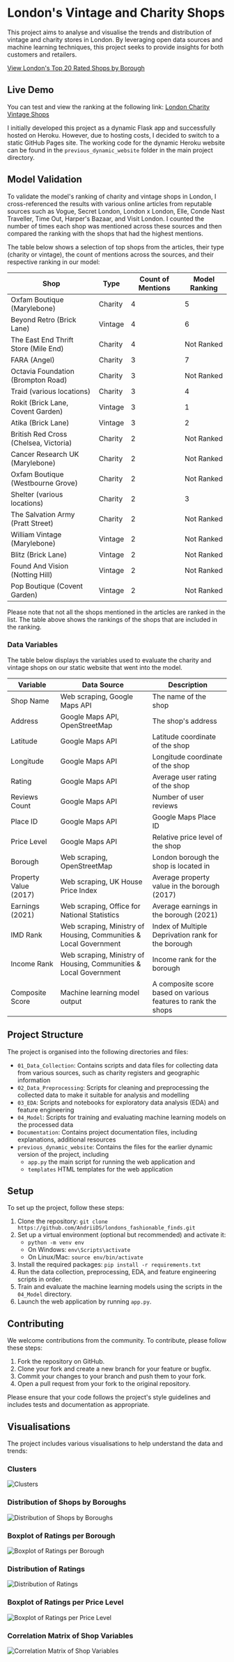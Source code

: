 # London's Vintage and Charity Shops

This project aims to analyse and visualise the trends and distribution of vintage and charity stores in London. By leveraging open data sources and machine learning techniques, this project seeks to provide insights for both customers and retailers.

[View London's Top 20 Rated Shops by Borough](./map.html)

## Live Demo

You can test and view the ranking at the following link: [London Charity Vintage Shops](https://andriids.github.io/londons_fashionable_finds/)

I initially developed this project as a dynamic Flask app and successfully hosted on Heroku. However, due to hosting costs, I decided to switch to a static GitHub Pages site. The working code for the dynamic Heroku website can be found in the `previous_dynamic_website` folder in the main project directory.

## Model Validation

To validate the model's ranking of charity and vintage shops in London, I cross-referenced the results with various online articles from reputable sources such as Vogue, Secret London, London x London, Elle, Conde Nast Traveller, Time Out, Harper's Bazaar, and Visit London. I counted the number of times each shop was mentioned across these sources and then compared the ranking with the shops that had the highest mentions.

The table below shows a selection of top shops from the articles, their type (charity or vintage), the count of mentions across the sources, and their respective ranking in our model:

| Shop                                              | Type        | Count of Mentions | Model Ranking |
|---------------------------------------------------|-------------|-------------------|--------------|
| Oxfam Boutique (Marylebone)                      | Charity     | 4                 | 5            |
| Beyond Retro (Brick Lane)                         | Vintage     | 4                 | 6            |
| The East End Thrift Store (Mile End)             | Charity     | 4                 | Not Ranked   |
| FARA (Angel)                                      | Charity     | 3                 | 7            |
| Octavia Foundation (Brompton Road)               | Charity     | 3                 | Not Ranked   |
| Traid (various locations)                         | Charity     | 3                 | 4            |
| Rokit (Brick Lane, Covent Garden)                 | Vintage     | 3                 | 1            |
| Atika (Brick Lane)                                | Vintage     | 3                 | 2            |
| British Red Cross (Chelsea, Victoria)             | Charity     | 2                 | Not Ranked   |
| Cancer Research UK (Marylebone)                   | Charity     | 2                 | Not Ranked   |
| Oxfam Boutique (Westbourne Grove)                | Charity     | 2                 | Not Ranked   |
| Shelter (various locations)                       | Charity     | 2                 | 3            |
| The Salvation Army (Pratt Street)                 | Charity     | 2                 | Not Ranked   |
| William Vintage (Marylebone)                      | Vintage     | 2                 | Not Ranked   |
| Blitz (Brick Lane)                                | Vintage     | 2                 | Not Ranked   |
| Found And Vision (Notting Hill)                   | Vintage     | 2                 | Not Ranked   |
| Pop Boutique (Covent Garden)                      | Vintage     | 2                 | Not Ranked   |

Please note that not all the shops mentioned in the articles are ranked in the list. The table above shows the rankings of the shops that are included in the ranking.


### Data Variables

The table below displays the variables used to evaluate the charity and vintage shops on our static website that went into the model.

| Variable                       | Data Source                                                                                               | Description |
|--------------------------------|-----------------------------------------------------------------------------------------------------------|-------------|
| Shop Name                      | Web scraping, Google Maps API                                                                             | The name of the shop |
| Address                        | Google Maps API, OpenStreetMap                                                                            | The shop's address |
| Latitude                       | Google Maps API                                                                                           | Latitude coordinate of the shop |
| Longitude                      | Google Maps API                                                                                           | Longitude coordinate of the shop |
| Rating                         | Google Maps API                                                                                           | Average user rating of the shop |
| Reviews Count                  | Google Maps API                                                                                           | Number of user reviews |
| Place ID                       | Google Maps API                                                                                           | Google Maps Place ID |
| Price Level                    | Google Maps API                                                                                           | Relative price level of the shop |
| Borough                        | Web scraping, OpenStreetMap                                                                               | London borough the shop is located in |
| Property Value (2017)          | Web scraping, UK House Price Index                                                                        | Average property value in the borough (2017) |
| Earnings (2021)                | Web scraping, Office for National Statistics                                                              | Average earnings in the borough (2021) |
| IMD Rank                       | Web scraping, Ministry of Housing, Communities & Local Government                                         | Index of Multiple Deprivation rank for the borough |
| Income Rank                    | Web scraping, Ministry of Housing, Communities & Local Government                                         | Income rank for the borough |
| Composite Score                | Machine learning model output                                                                             | A composite score based on various features to rank the shops |

## Project Structure

The project is organised into the following directories and files:

- `01_Data_Collection`: Contains scripts and data files for collecting data from various sources, such as charity registers and geographic information
- `02_Data_Preprocessing`: Scripts for cleaning and preprocessing the collected data to make it suitable for analysis and modelling
- `03_EDA`: Scripts and notebooks for exploratory data analysis (EDA) and feature engineering
- `04_Model`: Scripts for training and evaluating machine learning models on the processed data
- `Documentation`: Contains project documentation files, including explanations, additional resources
- `previous_dynamic_website`: Contains the files for the earlier dynamic version of the project, including 
   - `app.py` the main script for running the web application and 
   - `templates` HTML templates for the web application


## Setup

To set up the project, follow these steps:

1. Clone the repository: `git clone https://github.com/AndriiDS/londons_fashionable_finds.git`
2. Set up a virtual environment (optional but recommended) and activate it:
   - `python -m venv env`
   - On Windows: `env\Scripts\activate`
   - On Linux/Mac: `source env/bin/activate`
3. Install the required packages: `pip install -r requirements.txt`
4. Run the data collection, preprocessing, EDA, and feature engineering scripts in order.
5. Train and evaluate the machine learning models using the scripts in the `04_Model` directory.
6. Launch the web application by running `app.py`.

## Contributing

We welcome contributions from the community. To contribute, please follow these steps:

1. Fork the repository on GitHub.
2. Clone your fork and create a new branch for your feature or bugfix.
3. Commit your changes to your branch and push them to your fork.
4. Open a pull request from your fork to the original repository.

Please ensure that your code follows the project's style guidelines and includes tests and documentation as appropriate.


## Visualisations

The project includes various visualisations to help understand the data and trends:

### Clusters
![Clusters](./Documentation/Scatter%20Plot%20Colored%20by%20Clusters.png)

### Distribution of Shops by Boroughs
![Distribution of Shops by Boroughs](./Documentation/Distribution%20of%20Shops%20by%20Boroughs.png)

### Boxplot of Ratings per Borough
![Boxplot of Ratings per Borough](./Documentation/Boxplot%20of%20Ratings%20per%20Borough.png)

### Distribution of Ratings
![Distribution of Ratings](./Documentation/Distribution%20of%20Ratings.png)

### Boxplot of Ratings per Price Level
![Boxplot of Ratings per Price Level](./Documentation/Boxplot%20of%20Ratings%20per%20Price%20Level.png)

### Correlation Matrix of Shop Variables
![Correlation Matrix of Shop Variables](./Documentation/Correlation%20Matrix%20of%20Shop%20Variables.png)

